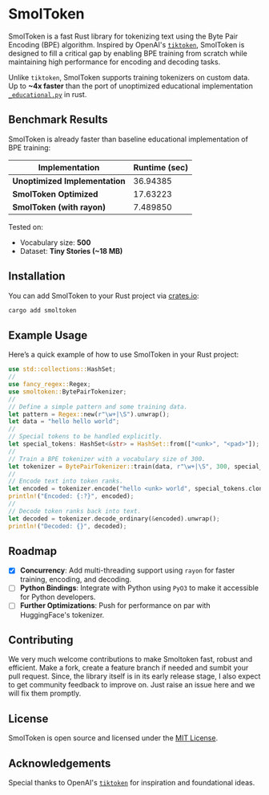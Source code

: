 # SmolToken

SmolToken is a fast Rust library for tokenizing text using the Byte Pair Encoding (BPE) algorithm. Inspired by OpenAI's [`tiktoken`](https://github.com/openai/tiktoken), SmolToken is designed to fill a critical gap by enabling BPE training from scratch while maintaining high performance for encoding and decoding tasks.

Unlike `tiktoken`, SmolToken supports training tokenizers on custom data. Up to **~4x faster** than the port of unoptimized educational implementation [`_educational.py`](https://github.com/openai/tiktoken/blob/main/tiktoken/_educational.py) in rust.

## Benchmark Results

SmolToken is already faster than baseline educational implementation of BPE training:

| Implementation                 | Runtime (sec) |
| ------------------------------ | ------------- |
| **Unoptimized Implementation** | 36.94385      |
| **SmolToken Optimized**        | 17.63223      |
| **SmolToken (with rayon)**     | 7.489850      |

Tested on:

- Vocabulary size: **500**
- Dataset: **Tiny Stories (~18 MB)**

## Installation

You can add SmolToken to your Rust project via [crates.io](https://crates.io/crates/smoltoken):

```bash
cargo add smoltoken
```

## Example Usage

Here’s a quick example of how to use SmolToken in your Rust project:

```rust
use std::collections::HashSet;
//
use fancy_regex::Regex;
use smoltoken::BytePairTokenizer;
//
// Define a simple pattern and some training data.
let pattern = Regex::new(r"\w+|\S").unwrap();
let data = "hello hello world";
//
// Special tokens to be handled explicitly.
let special_tokens: HashSet<&str> = HashSet::from(["<unk>", "<pad>"]);
//
// Train a BPE tokenizer with a vocabulary size of 300.
let tokenizer = BytePairTokenizer::train(data, r"\w+|\S", 300, special_tokens.clone());
//
// Encode text into token ranks.
let encoded = tokenizer.encode("hello <unk> world", special_tokens.clone());
println!("Encoded: {:?}", encoded);
//
// Decode token ranks back into text.
let decoded = tokenizer.decode_ordinary(&encoded).unwrap();
println!("Decoded: {}", decoded);
```

## Roadmap

- [x] **Concurrency**: Add multi-threading support using `rayon` for faster training, encoding, and decoding.
- [ ] **Python Bindings**: Integrate with Python using `PyO3` to make it accessible for Python developers.
- [ ] **Further Optimizations**: Push for performance on par with HuggingFace's tokenizer.

## Contributing

We very much welcome contributions to make Smoltoken fast, robust and efficient. Make a fork, create a feature branch if needed and sumbit your pull request. Since, the library itself is in its early release stage, I also expect to get community feedback to improve on. Just raise an issue here and we will fix them promptly.

## License

SmolToken is open source and licensed under the [MIT License](LICENSE).

## Acknowledgements

Special thanks to OpenAI's [`tiktoken`](https://github.com/openai/tiktoken) for inspiration and foundational ideas.

